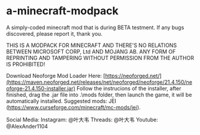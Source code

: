 # a-minecraft-modpack
A simply-coded minecraft mod that is during BETA testment. If any bugs discovered, please report it, thank you.

THIS IS A MODPACK FOR MINECRAFT AND THERE'S NO RELATIONS BETWEEN MICROSOFT CORP, Ltd AND MOJANG AB.
ANY FORM OF REPRINTING AND TAMPERING WITHOUT PERMISSION FROM THE AUTHOR IS PROHIBITED!

Download Neoforge Mod Loader Here: [https://neoforged.net/](https://maven.neoforged.net/releases/net/neoforged/neoforge/21.4.150/neoforge-21.4.150-installer.jar)
Follow the instrucions of the installer, after finished, drag the .jar file into .\mods folder, then launch the game, it will be automatically installed.
Suggested mods: JEI (https://www.curseforge.com/minecraft/mc-mods/jei).

Social Media:
Instagram: @叶大韦
Threads: @叶大韦
Youtube: @AlexAnder1104
